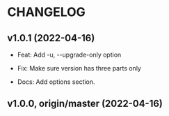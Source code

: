 # CHANGELOG


## v1.0.1 (2022-04-16)

- Feat: Add -u, --upgrade-only option

- Fix: Make sure version has three parts only

- Docs: Add options section.

## v1.0.0, origin/master (2022-04-16)
